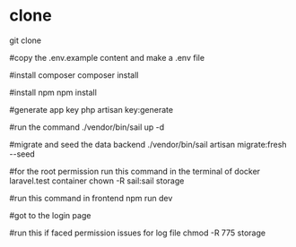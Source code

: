 # clone
git clone

#copy the .env.example content and make a .env file

#install composer 
composer install

#install npm 
npm install

#generate app key 
php artisan key:generate

#run the command 
./vendor/bin/sail up -d

#migrate and seed the data backend 
./vendor/bin/sail artisan migrate:fresh --seed

#for the root permission run this command in the terminal of docker laravel.test container 
chown -R sail:sail storage

#run this command in frontend 
npm run dev

#got to the login page

#run this if faced permission issues for log file 
chmod -R 775 storage
